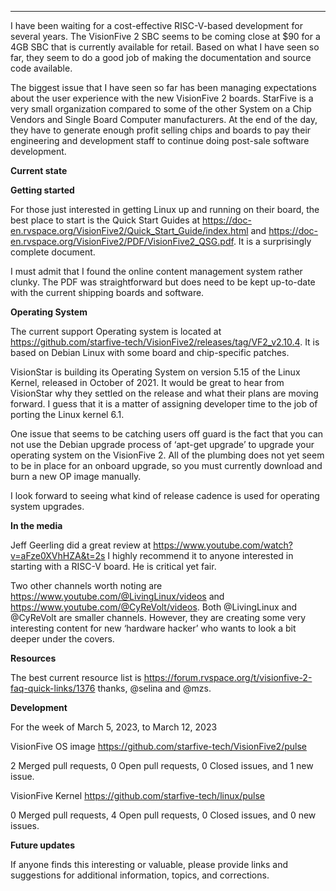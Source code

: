 
---

I have been waiting for a cost-effective RISC-V-based development for several years. The VisionFive 2 SBC seems to be coming close at $90 for a 4GB SBC that is currently available for retail. Based on what I have seen so far, they seem to do a good job of making the documentation and source code available.

The biggest issue that I have seen so far has been managing expectations about the user experience with the new VisionFive 2 boards. StarFive is a very small organization compared to some of the other System on a Chip Vendors and Single Board Computer manufacturers. At the end of the day, they have to generate enough profit selling chips and boards to pay their engineering and development staff to continue doing post-sale software development.

**Current state**

**Getting started** 

For those just interested in getting Linux up and running on their board, the best place to start is the Quick Start Guides at https://doc-en.rvspace.org/VisionFive2/Quick_Start_Guide/index.html and https://doc-en.rvspace.org/VisionFive2/PDF/VisionFive2_QSG.pdf. It is a surprisingly complete document.

I must admit that I found the online content management system rather clunky. The PDF was straightforward but does need to be kept up-to-date with the current shipping boards and software. 

**Operating System**

The current support Operating system is located at https://github.com/starfive-tech/VisionFive2/releases/tag/VF2_v2.10.4. It is based on Debian Linux with some board and chip-specific patches.

VisionStar is building its Operating System on version 5.15 of the Linux Kernel, released in October of 2021. It would be great to hear from VisionStar why they settled on the release and what their plans are moving forward. I guess that it is a matter of assigning developer time to the job of porting the Linux kernel 6.1.

One issue that seems to be catching users off guard is the fact that you can not use the Debian upgrade process of ‘apt-get upgrade’ to upgrade your operating system on the VisionFive 2. All of the plumbing does not yet seem to be in place for an onboard upgrade, so you must currently download and burn a new OP image manually.

I look forward to seeing what kind of release cadence is used for operating system upgrades.
 
**In the media**

Jeff Geerling did a great review at https://www.youtube.com/watch?v=aFze0XVhHZA&t=2s I highly recommend it to anyone interested in starting with a RISC-V board. He is critical yet fair. 

Two other channels worth noting are https://www.youtube.com/@LivingLinux/videos and https://www.youtube.com/@CyReVolt/videos. Both @LivingLinux and @CyReVolt are smaller channels. However, they are creating some very interesting content for new ‘hardware hacker’ who wants to look a bit deeper under the covers.

**Resources**

The best current resource list is https://forum.rvspace.org/t/visionfive-2-faq-quick-links/1376 thanks, @selina and @mzs.

**Development** 

For the week of March 5, 2023, to March 12, 2023

VisionFive OS image https://github.com/starfive-tech/VisionFive2/pulse

2 Merged pull requests, 0 Open pull requests, 0 Closed issues, and 1 new issue.

VisionFive Kernel https://github.com/starfive-tech/linux/pulse

0 Merged pull requests, 4 Open pull requests, 0 Closed issues, and 0 new issues.

**Future updates**

If anyone finds this interesting or valuable, please provide links and suggestions for additional information, topics, and corrections.
